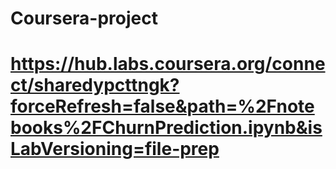 # Coursera-project
# https://hub.labs.coursera.org/connect/sharedypcttngk?forceRefresh=false&path=%2Fnotebooks%2FChurnPrediction.ipynb&isLabVersioning=file-prep
